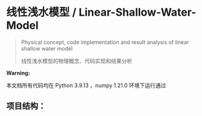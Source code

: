 # 线性浅水模型 / Linear-Shallow-Water-Model

> Physical concept, code implementation and result analysis of linear shallow water model
> 
> 线性浅水模型的物理概念、代码实现和结果分析

**Warning:**

本文档所有代码均在 Python 3.9.13 ，numpy 1.21.0 环境下运行通过

## 项目结构：
